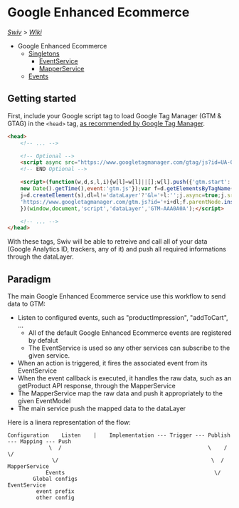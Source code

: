 # Google Enhanced Ecommerce
[_Swiv_](../../readme.md) > [_Wiki_](../)

- Google Enhanced Ecommerce
    - [Singletons](singletons)
        - [EventService](singletons/event-service.md)
        - [MapperService](singleton/mapper-service.md)
    - [Events](events)

## Getting started

First, include your Google script tag to load Google Tag Manager (GTM & GTAG) in the `<head>` tag, <a href="https://developers.google.com/tag-manager/quickstart" target="_blank">as recommended by Google Tag Manager</a>.

```html
<head>
    <!-- ... -->

    <!-- Optional -->
    <script async src="https://www.googletagmanager.com/gtag/js?id=UA-000000000-0"></script>
    <!-- END Optional -->

    <script>(function(w,d,s,l,i){w[l]=w[l]||[];w[l].push({'gtm.start':
    new Date().getTime(),event:'gtm.js'});var f=d.getElementsByTagName(s)[0],
    j=d.createElement(s),dl=l!='dataLayer'?'&l='+l:'';j.async=true;j.src=
    'https://www.googletagmanager.com/gtm.js?id='+i+dl;f.parentNode.insertBefore(j,f);
    })(window,document,'script','dataLayer','GTM-AAA0A0A');</script>

    <!-- ... -->
</head>
```

With these tags, Swiv will be able to retreive and call all of your data (Google Analytics ID, trackers, any of it) and push all required informations through the dataLayer.


## Paradigm

The main Google Enhanced Ecommerce service use this workflow to send data to GTM:

- Listen to configured events, such as "productImpression", "addToCart", ...
    - All of the default Google Enhanced Ecommerce events are registered by defalut
    - The EventService is used so any other services can subscribe to the given service.
- When an action is triggered, it fires the associated event from its EventService
- When the event callback is executed, it handles the raw data, such as an getProduct API response, through the MapperService
- The MapperService map the raw data and push it appropriately to the given EventModel
- The main service push the mapped data to the dataLayer

Here is a linera representation of the flow:

```
Configuration    Listen    |    Implementation --- Trigger --- Publish --- Mapping --- Push
             \  /                                              \    /        \/
              \/                                                \  /     MapperService
            Events                                               \/
        Global configs                                       EventService
         event prefix
         other config
```

